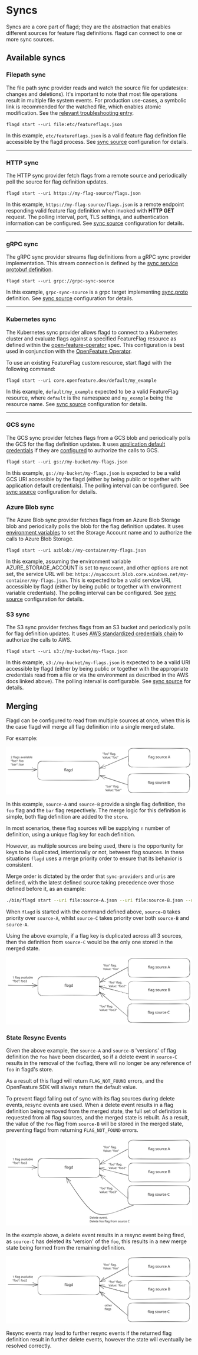 # Syncs

Syncs are a core part of flagd; they are the abstraction that enables different sources for feature flag definitions.
flagd can connect to one or more sync sources.

## Available syncs

### Filepath sync

The file path sync provider reads and watch the source file for updates(ex: changes and deletions).
It's important to note that most file operations result in multiple file system events.
For production use-cases, a symbolic link is recommended for the watched file, which enables atomic modification.
See the [relevant troubleshooting entry](../troubleshooting.md#extra-duplicate-events-in-file-syncs).

```shell
flagd start --uri file:etc/featureflags.json
```

In this example, `etc/featureflags.json` is a valid feature flag definition file accessible by the flagd process.
See [sync source](../reference/sync-configuration.md#source-configuration) configuration for details.

---

### HTTP sync

The HTTP sync provider fetch flags from a remote source and periodically poll the source for flag definition updates.

```shell
flagd start --uri https://my-flag-source/flags.json
```

In this example, `https://my-flag-source/flags.json` is a remote endpoint responding valid feature flag definition when
invoked with **HTTP GET** request.
The polling interval, port, TLS settings, and authentication information can be configured.
See [sync source](../reference/sync-configuration.md#source-configuration) configuration for details.

---

### gRPC sync

The gRPC sync provider streams flag definitions from a gRPC sync provider implementation.
This stream connection is defined by the [sync service protobuf definition](https://github.com/open-feature/flagd-schemas/blob/main/protobuf/flagd/sync/v1/sync.proto).

```shell
flagd start --uri grpc://grpc-sync-source
```

In this example, `grpc-sync-source` is a grpc target implementing [sync.proto](../reference/specifications/protos.md#syncv1sync_serviceproto) definition.
See [sync source](../reference/sync-configuration.md#source-configuration) configuration for details.

---

### Kubernetes sync

The Kubernetes sync provider allows flagd to connect to a Kubernetes cluster and evaluate flags against a specified
FeatureFlag resource as defined within
the [open-feature-operator](https://github.com/open-feature/open-feature-operator/blob/main/apis/core/v1beta1/featureflag_types.go)
spec.
This configuration is best used in conjunction with the [OpenFeature Operator](https://github.com/open-feature/open-feature-operator).

To use an existing FeatureFlag custom resource, start flagd with the following command:

```shell
flagd start --uri core.openfeature.dev/default/my_example
```

In this example, `default/my_example` expected to be a valid FeatureFlag resource, where `default` is the
namespace and `my_example` being the resource name.
See [sync source](../reference/sync-configuration.md#source-configuration) configuration for details.

---

### GCS sync

The GCS sync provider fetches flags from a GCS blob and periodically polls the GCS for the flag definition updates.
It uses [application default credentials](https://cloud.google.com/docs/authentication/application-default-credentials) if they
are [configured](https://cloud.google.com/docs/authentication/provide-credentials-adc) to authorize the calls to GCS.

```shell
flagd start --uri gs://my-bucket/my-flags.json
```

In this example, `gs://my-bucket/my-flags.json` is expected to be a valid GCS URI accessible by the flagd
(either by being public or together with application default credentials).
The polling interval can be configured.
See [sync source](../reference/sync-configuration.md#source-configuration) configuration for details.

### Azure Blob sync

The Azure Blob sync provider fetches flags from an Azure Blob Storage blob and periodically polls the blob for the flag definition updates.
It uses [environment variables](https://pkg.go.dev/gocloud.dev/blob/azureblob#hdr-URLs) to set the Storage Account name and to
authorize the calls to Azure Blob Storage.

```shell
flagd start --uri azblob://my-container/my-flags.json
```

In this example, assuming the environment variable AZURE_STORAGE_ACCOUNT is set to `myaccount`, and other options are not set, the service URL will be:
`https://myaccount.blob.core.windows.net/my-container/my-flags.json`.
This is expected to be a valid service URL accessible by flagd (either by being public or together with environment variable credentials).
The polling interval can be configured.
See [sync source](../reference/sync-configuration.md#source-configuration) configuration for details.

### S3 sync

The S3 sync provider fetches flags from an S3 bucket and periodically polls for flag definition updates.
It uses [AWS standardized credentials chain](https://docs.aws.amazon.com/sdkref/latest/guide/standardized-credentials.html) to authorize the calls to AWS.

```shell
flagd start --uri s3://my-bucket/my-flags.json
```

In this example, `s3://my-bucket/my-flags.json` is expected to be a valid URI accessible by flagd
(either by being public or together with the appropriate credentials read from a file or via the environment as described in the AWS docs linked above).
The polling interval is configurable.
See [sync source](../reference/sync-configuration.md#source-configuration) for details.

## Merging

Flagd can be configured to read from multiple sources at once, when this is the case flagd will merge all flag definition into a single
merged state.

For example:

![flag merge 1](../images/flag-merge-1.svg)

In this example, `source-A` and `source-B` provide a single flag definition, the `foo` flag and the `bar` flag respectively.
The merge logic for this definition is simple, both flag definition are added to the `store`.

In most scenarios, these flag sources will be supplying `n` number of definition, using a unique flag key for each definition.

However, as multiple sources are being used, there is the opportunity for keys to be duplicated, intentionally or not, between flag sources.
In these situations `flagd` uses a merge priority order to ensure that its behavior is consistent.

Merge order is dictated by the order that `sync-providers` and `uris` are defined, with the latest defined source taking precedence over those defined before it, as an example:

```sh
./bin/flagd start --uri file:source-A.json --uri file:source-B.json --uri file:source-C.json
```

When `flagd` is started with the command defined above, `source-B` takes priority over `source-A`, whilst `source-C` takes priority over both `source-B` and `source-A`.

Using the above example, if a flag key is duplicated across all 3 sources, then the definition from `source-C` would be the only one stored in the merged state.

![flag merge 2](../images/flag-merge-2.svg)

### State Resync Events

Given the above example, the `source-A` and `source-B` 'versions' of flag definition the `foo` have been discarded, so if a delete event in `source-C` results in the removal of the `foo`flag, there will no longer be any reference of `foo` in flagd's store.

As a result of this flagd will return `FLAG_NOT_FOUND` errors, and the OpenFeature SDK will always return the default value.

To prevent flagd falling out of sync with its flag sources during delete events, resync events are used.
When a delete event results in a flag definition being removed from the merged state, the full set of definition is requested from all flag sources, and the merged state is rebuilt.
As a result, the value of the `foo` flag from `source-B` will be stored in the merged state, preventing flagd from returning `FLAG_NOT_FOUND` errors.

![flag merge 3](../images/flag-merge-3.svg)

In the example above, a delete event results in a resync event being fired, as `source-C` has deleted its 'version' of the `foo`, this results in a new merge state being formed from the remaining definition.

![flag merge 4](../images/flag-merge-4.svg)

Resync events may lead to further resync events if the returned flag definition result in further delete events, however the state will eventually be resolved correctly.
